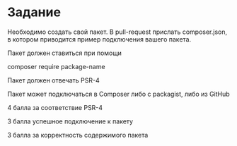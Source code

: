# Задание

Необходимо создать свой пакет.
В pull-request прислать composer.json, в котором приводится пример подключения вашего пакета.

Пакет должен ставиться при помощи

composer require package-name

Пакет должен отвечать PSR-4

Пакет может подключаться в Composer либо с packagist, либо из GitHub

4 балла за соответствие PSR-4

3 балла успешное подключение к пакету

3 балла за корректность содержимого пакета